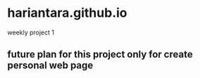 # hariantara.github.io
weekly project 1
## future plan for this project only for create personal web page
